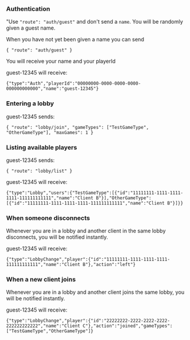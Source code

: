 ### Authentication

"Use `"route": "auth/guest"` and don't send a `name`. You will be randomly given a guest name.

When you have not yet been given a name you can send

    { "route": "auth/guest" }

You will receive your name and your playerId

guest-12345 will receive:

    {"type":"Auth","playerId":"00000000-0000-0000-0000-000000000000","name":"guest-12345"}

### Entering a lobby

guest-12345 sends:

    { "route": "lobby/join", "gameTypes": ["TestGameType", "OtherGameType"], "maxGames": 1 }

### Listing available players

guest-12345 sends:

    { "route": "lobby/list" }

guest-12345 will receive:

    {"type":"Lobby","users":{"TestGameType":[{"id":"11111111-1111-1111-1111-111111111111","name":"Client B"}],"OtherGameType":[{"id":"11111111-1111-1111-1111-111111111111","name":"Client B"}]}}

### When someone disconnects

Whenever you are in a lobby and another client in the same lobby disconnects, you will be notified instantly.

guest-12345 will receive:

    {"type":"LobbyChange","player":{"id":"11111111-1111-1111-1111-111111111111","name":"Client B"},"action":"left"}

### When a new client joins

Whenever you are in a lobby and another client joins the same lobby, you will be notified instantly.

guest-12345 will receive:

    {"type":"LobbyChange","player":{"id":"22222222-2222-2222-2222-222222222222","name":"Client C"},"action":"joined","gameTypes":["TestGameType","OtherGameType"]}

